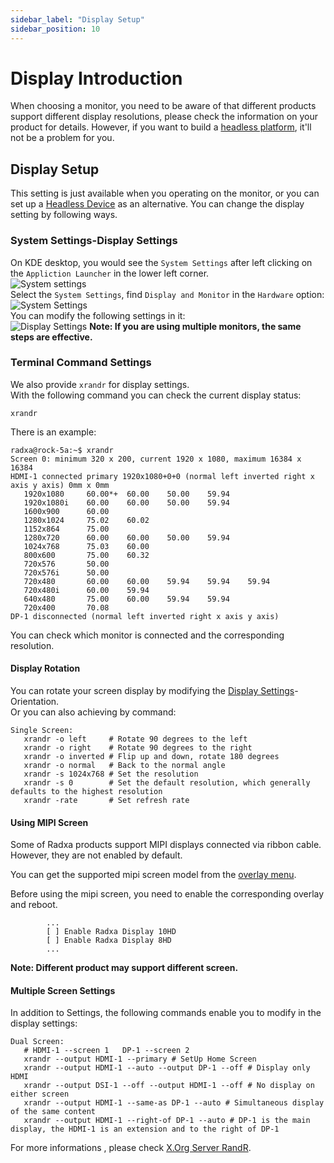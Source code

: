 ```yaml
---
sidebar_label: "Display Setup"
sidebar_position: 10
---
```


# Display Introduction

When choosing a monitor, you need to be aware of that different products support different display resolutions, please check the information on your product for details.
However, if you want to build a [headless platform](headless), it'll not be a problem for you.

## Display Setup

This setting is just available when you operating on the monitor, or you can set up a [Headless Device](headless) as an alternative. You can change the display setting by following ways.

### System Settings-Display Settings

On KDE desktop, you would see the `System Settings` after left clicking on the `Appliction Launcher` in the lower left corner.  
![System settings](/img/configuration/start_sys_setting.webp)  
Select the `System Settings`, find `Display and Monitor` in the `Hardware` option:  
![System Settings](/img/configuration/system_setting.webp)  
You can modify the following settings in it:  
![Display Settings](/img/configuration/display_setting.webp)
**Note: If you are using multiple monitors, the same steps are effective.**

### Terminal Command Settings

We also provide `xrandr` for display settings.  
With the following command you can check the current display status:

```
xrandr
```

There is an example:

```
radxa@rock-5a:~$ xrandr
Screen 0: minimum 320 x 200, current 1920 x 1080, maximum 16384 x 16384
HDMI-1 connected primary 1920x1080+0+0 (normal left inverted right x axis y axis) 0mm x 0mm
   1920x1080     60.00*+  60.00    50.00    59.94
   1920x1080i    60.00    60.00    50.00    59.94
   1600x900      60.00
   1280x1024     75.02    60.02
   1152x864      75.00
   1280x720      60.00    60.00    50.00    59.94
   1024x768      75.03    60.00
   800x600       75.00    60.32
   720x576       50.00
   720x576i      50.00
   720x480       60.00    60.00    59.94    59.94    59.94
   720x480i      60.00    59.94
   640x480       75.00    60.00    59.94    59.94
   720x400       70.08
DP-1 disconnected (normal left inverted right x axis y axis)
```

You can check which monitor is connected and the corresponding resolution.

#### Display Rotation

You can rotate your screen display by modifying the [Display Settings](display#system-settings-display-settings)-Orientation.  
Or you can also achieving by command:

```
Single Screen:
   xrandr -o left     # Rotate 90 degrees to the left
   xrandr -o right    # Rotate 90 degrees to the right
   xrandr -o inverted # Flip up and down, rotate 180 degrees
   xrandr -o normal   # Back to the normal angle
   xrandr -s 1024x768 # Set the resolution
   xrandr -s 0        # Set the default resolution, which generally defaults to the highest resolution
   xrandr -rate       # Set refresh rate
```

#### Using MIPI Screen

Some of Radxa products support MIPI displays connected via ribbon cable. However, they are not enabled by default.

You can get the supported mipi screen model from the [overlay menu](rsetup/devicetree#how-to-enable-an-overlay).

Before using the mipi screen, you need to enable the corresponding overlay and reboot.

```
        ...
        [ ] Enable Radxa Display 10HD
        [ ] Enable Radxa Display 8HD
        ...
```

**Note: Different product may support different screen.**

#### Multiple Screen Settings

In addition to Settings, the following commands enable you to modify in the display settings:

```
Dual Screen:
   # HDMI-1 --screen 1   DP-1 --screen 2
   xrandr --output HDMI-1 --primary # SetUp Home Screen
   xrandr --output HDMI-1 --auto --output DP-1 --off # Display only HDMI
   xrandr --output DSI-1 --off --output HDMI-1 --off # No display on either screen
   xrandr --output HDMI-1 --same-as DP-1 --auto # Simultaneous display of the same content
   xrandr --output HDMI-1 --right-of DP-1 --auto # DP-1 is the main display, the HDMI-1 is an extension and to the right of DP-1
```

For more informations , please check [X.Org Server RandR](https://en.wikipedia.org/wiki/X.Org_Server#Other_DDX_components).
